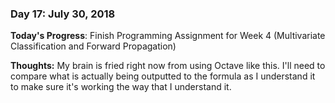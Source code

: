 ### Day 17: July 30, 2018

**Today's Progress**: Finish Programming Assignment for Week 4 (Multivariate Classification and Forward Propagation)

**Thoughts:** My brain is fried right now from using Octave like this. I'll need to compare what is actually being outputted to the formula as I understand it to make sure it's working the way that I understand it.

